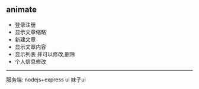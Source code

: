 ## animate

* 登录注册
* 显示文章缩略
* 新建文章
* 显示文章内容
* 显示列表 并可以修改,删除
* 个人信息修改
***

服务端: nodejs+express
ui 妹子ui
